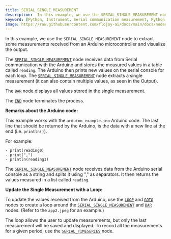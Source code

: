 ```yaml
---
title: SERIAL_SINGLE_MEASUREMENT
description:  In this example, we use the SERIAL_SINGLE_MEASUREMENT node to extract some measurements received from an Arduino microcontroller and visualize the output.
keyword: [Python, Instrument, Serial communication measurement, Python serial instrument integration, Data acquisition and analysis, Python"-"based serial measurement, Serial instrument integration techniques, Accurate measurement with Python, Enhance measurement with serial communication, Streamline data acquisition, Precise measurement using Python, Python control of serial single measurement]
image: https://raw.githubusercontent.com/flojoy-ai/docs/main/docs/nodes/INSTRUMENTS/SERIAL/SERIAL_SINGLE_MEASUREMENT/examples/EX1/output.jpeg
---
```


In this example, we use the `SERIAL_SINGLE_MEASUREMENT` node to extract some measurements
received from an Arduino microcontroller and visualize the output.

The [`SERIAL_SINGLE_MEASUREMENT`](https://github.com/flojoy-io/nodes/blob/main/INSTRUMENTS/SERIAL/SERIAL_SINGLE_MEASUREMENT/SERIAL_SINGLE_MEASUREMENT.py) node receives data from Serial communication with the Arduino and stores the measured values in a table called `reading`. The Arduino then prints new values on the serial console for each loop. The [`SERIAL_SINGLE_MEASUREMENT`](https://github.com/flojoy-io/nodes/blob/main/INSTRUMENTS/SERIAL/SERIAL_SINGLE_MEASUREMENT/SERIAL_SINGLE_MEASUREMENT.py) node extracts a single measurement (it can also contain multiple values, as seen in the Output).

The [`BAR`](https://github.com/flojoy-io/nodes/blob/main/VISUALIZERS/PLOTLY/BAR/BAR.py) node displays all values stored in the single measurement.

The [`END`](https://github.com/flojoy-io/nodes/blob/main/LOGIC_GATES/TERMINATORS/END/END.py) node terminates the process.

**Remarks about the Arduino code:**

This example works with the `arduino_example.ino` Arduino code. The last line that should be returned by the Arduino, is the data with a new line at the end (i.e. `println()`).

For example:

    - print(reading0)
    - print(",")
    - println(reading1)

The [`SERIAL_SINGLE_MEASUREMENT`](https://github.com/flojoy-io/nodes/blob/main/INSTRUMENTS/SERIAL/SERIAL_SINGLE_MEASUREMENT/SERIAL_SINGLE_MEASUREMENT.py) node receives data from the Arduino serial console as a string and splits it using "," as separators. It then returns the values measured in a list called `reading`.

**Update the Single Measurement with a Loop:**

To update the values received from the Arduino, use the [`LOOP`](https://github.com/flojoy-io/nodes/blob/main/LOGIC_GATES/LOOPS/LOOP/LOOP.py) and [`GOTO`](https://github.com/flojoy-io/nodes/blob/main/LOGIC_GATES/LOOPS/GOTO/GOTO.py) nodes to create a loop around the [`SERIAL_SINGLE_MEASUREMENT`](https://github.com/flojoy-io/nodes/blob/main/INSTRUMENTS/SERIAL/SERIAL_SINGLE_MEASUREMENT/SERIAL_SINGLE_MEASUREMENT.py) and [`BAR`](https://github.com/flojoy-io/nodes/blob/main/VISUALIZERS/PLOTLY/BAR/BAR.py) nodes. (Refer to the `app2.jpeg` for an example.)

The loop allows the user to update measurements, but only the last measurement will be saved and displayed.
To record all the measurements for a given period, use the [`SERIAL_TIMESERIES`](https://github.com/flojoy-io/nodes/blob/main/INSTRUMENTS/SERIAL/SERIAL_TIMESERIES/SERIAL_TIMESERIES.py) node.